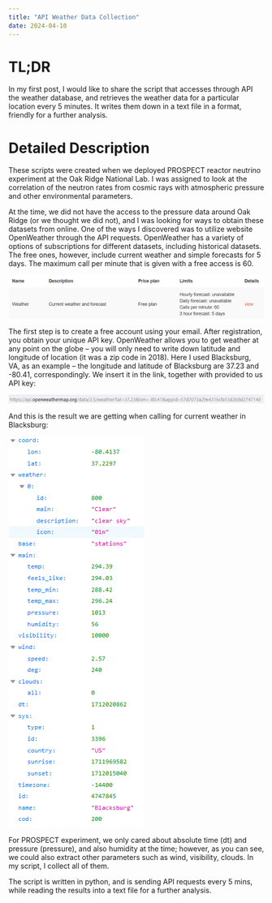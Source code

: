 ```yaml
---
title: "API Weather Data Collection"
date: 2024-04-10
---
```


# TL;DR

In my first post, I would like to share the script that accesses through API the weather database, and retrieves the weather data for a particular location every 5 minutes. It writes them down in a text file in a format, friendly for a further analysis.

# Detailed Description

These scripts were created when we deployed PROSPECT reactor neutrino experiment at the Oak Ridge National Lab. I was assigned to look at the correlation of the neutron rates from cosmic rays with atmospheric pressure and other environmental parameters.


At the time, we did not have the access to the pressure data around Oak Ridge (or we thought we did not), and I was looking for ways to obtain these datasets from online. One of the ways I discovered was to utilize website OpenWeather through the API requests. OpenWeather has a variety of options of subscriptions for different datasets, including historical datasets. The free ones, however, include current weather and simple forecasts for 5 days. The maximum call per minute that is given with a free access is 60.


![alt text](https://github.com/olgakyzylova/blog/blob/main/_posts/imgs/Picture1.png "Screenshot of Free Plan on OpenWeather Website")


The first step is to create a free account using your email. After registration, you obtain your unique API key. OpenWeather allows you to get weather at any point on the globe – you will only need to write down latitude and longitude of location (it was a zip code in 2018). Here I used Blacksburg, VA, as an example – the longitude and latitude of Blacksburg are 37.23 and -80.41, correspondingly. We insert it in the link, together with provided to us API key:


![alt text](https://github.com/olgakyzylova/blog/blob/main/_posts/imgs/Picture2.png "Html link of API request")


And this is the result we are getting when calling for current weather in Blacksburg:


![alt text](https://github.com/olgakyzylova/blog/blob/main/_posts/imgs/Picture3.png "Result of API Request from OpenWeather")


For PROSPECT experiment, we only cared about absolute time (dt) and pressure (pressure), and also humidity at the time; however, as you can see, we could also extract other parameters such as wind, visibility, clouds. In my script, I collect all of them.



The script is written in python, and is sending API requests every 5 mins, while reading the results into a text file for a further analysis.

